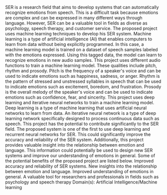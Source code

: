 SER is a research field that aims to develop systems that can automatically recognize emotions
from speech. This is a difficult task because emotions are complex and can be expressed in
many different ways through language. However, SER can be a valuable tool in fields as
diverse as psychology, speech therapy, and customer service. The proposed project uses
machine learning techniques to develop his SER system. Machine learning is a type of artificial
intelligence (AI) that enables computers to learn from data without being explicitly
programmed. In this case, a machine learning model is trained on a dataset of speech samples
labeled with the emotions expressed. Using this tagged data, the model can learn to recognize
emotions in new audio samples. This project uses different audio functions to train a machine
learning model. These qualities include pitch, rhythm and prosody. Pitch is the frequency of a
speaker's voice and can be used to indicate emotions such as happiness, sadness, or anger.
Rhythm is the pattern of stressed and unstressed syllables in speech that can be used to indicate
emotions such as excitement, boredom, and frustration. Prosody is the overall melody of the
speaker's voice and can be used to indicate emotions such as confidence, fear, and sincerity.
This project uses deep learning and iterative neural networks to train a machine learning model.
Deep learning is a type of machine learning that uses artificial neural networks to learn from
data. An iterative neural network is a type of deep learning network specifically designed to
process continuous data such as speech. This project has the potential to contribute significantly
to the SER field. The proposed system is one of the first to use deep learning and recurrent
neural networks for SER. This could significantly improve the accuracy and reliability of the
SER system. Additionally, this project provides valuable insight into the relationship between
emotion and language. This information could potentially be used to design new SER systems
and improve our understanding of emotions in general. Some of the potential benefits of the
proposed project are listed below. Improved accuracy and reliability of SER systems. New
insights into the relationship between emotion and language. Improved understanding of
emotions in general. A valuable tool for researchers and professionals in fields such as
psychology and speech therapy
Domain(s): Artificial Intelligence/Machine learning
